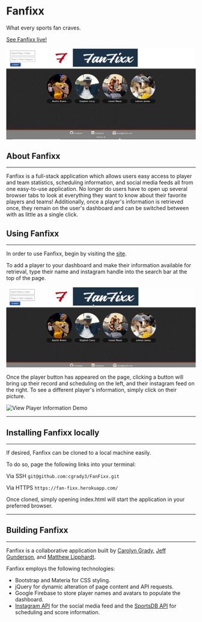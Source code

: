 # Fanfixx

What every sports fan craves.

[See Fanfixx live!](https://mlipphardt.github.io/Fanfixx/)

![Fanfixx landing page](./assets/images/readme-intro-image.png)

## About Fanfixx

---

Fanfixx is a full-stack application which allows users easy access to player and team statistics, scheduling information, and social media feeds all from one easy-to-use application. No longer do users have to open up several browser tabs to look at everything they want to know about their favorite players and teams! Additionally, once a player's information is retrieved once, they remain on the user's dashboard and can be switched between with as little as a single click.

## Using Fanfixx

---

In order to use Fanfixx, begin by visiting the [site](https://fan-fixx.herokuapp.com/).

To add a player to your dashboard and make their information available for retrieval, type their name and instagram handle into the search bar at the top of the page.

![Searching Players Demo](./assets/images/searching-demo.gif)

Once the player button has appeared on the page, clicking a button will bring up their record and scheduling on the left, and their instagram feed on the right. To see a different player's information, simply click on their picture.

![View Player Information Demo](./assets/images/button-click-demo.gif)

---

## Installing Fanfixx locally

---

If desired, Fanfixx can be cloned to a local machine easily.

To do so, page the following links into your terminal:

Via SSH
`git@github.com:cgrady3/FanFixx.git`

Via HTTPS
`https://fan-fixx.herokuapp.com/`

Once cloned, simply opening index.html will start the application in your preferred browser.

---

## Building Fanfixx

---

Fanfixx is a collaborative application built by [Carolyn Grady](https://github.com/cgrady3/), [Jeff Gunderson](https://github.com/jgunderson819), and [Matthew Lipphardt](https://github.com/Mlipphardt).

Fanfixx employs the following technologies:

- Bootstrap and Materia for CSS styling.
- jQuery for dynamic alteration of page content and API requests.
- Google Firebase to store player names and avatars to populate the dashboard.
- [Instagram API](https://www.instagram.com/developer/) for the social media feed and the [SportsDB API](https://www.thesportsdb.com/api.php) for scheduling and score information.
